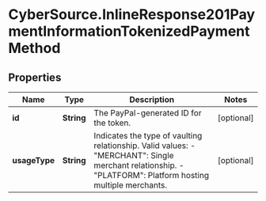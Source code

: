 # CyberSource.InlineResponse201PaymentInformationTokenizedPaymentMethod

## Properties
Name | Type | Description | Notes
------------ | ------------- | ------------- | -------------
**id** | **String** | The PayPal-generated ID for the token.  | [optional] 
**usageType** | **String** | Indicates the type of vaulting relationship. Valid values: - \"MERCHANT\": Single merchant relationship. - \"PLATFORM\": Platform hosting multiple merchants.  | [optional] 


